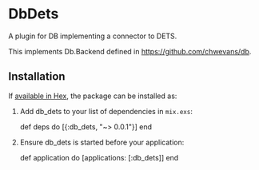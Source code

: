# DbDets

A plugin for DB implementing a connector to DETS.

This implements Db.Backend defined in https://github.com/chwevans/db.

## Installation

If [available in Hex](https://hex.pm/docs/publish), the package can be installed as:

  1. Add db_dets to your list of dependencies in `mix.exs`:

        def deps do
          [{:db_dets, "~> 0.0.1"}]
        end

  2. Ensure db_dets is started before your application:

        def application do
          [applications: [:db_dets]]
        end

